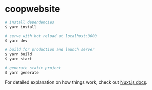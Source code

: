 # coopwebsite

<!-- Menu from settings to logout (easier testing and good for players???) -->

<!-- WalletConnect setup and optin -->

<!-- GUI for planet/moon/object selection. -->

<!-- Load other players -->
<!-- Show movement of other players -->
<!-- // At the moment when the player reconnects they aren't already spawned -->
<!-- Make player positions permanent, no log off/out? -->

<!-- WORLD + LOCAL CHATS -->


<!-- TRADING -->





```bash
# install dependencies
$ yarn install

# serve with hot reload at localhost:3000
$ yarn dev

# build for production and launch server
$ yarn build
$ yarn start

# generate static project
$ yarn generate
```

For detailed explanation on how things work, check out [Nuxt.js docs](https://nuxtjs.org).
